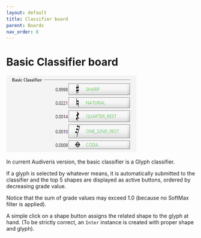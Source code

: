 ```yaml
---
layout: default
title: Classifier board
parent: Boards
nav_order: 8
---
```

# Basic Classifier board

![](../../assets/images/basic_classifier_board.png)

In current Audiveris version, the basic classifier is a Glyph classifier.

If a glyph is selected by whatever means, it is automatically submitted to the classifier
and the top 5 shapes are displayed as active buttons, ordered by decreasing grade value.

Notice that the sum of grade values may exceed 1.0 (because no SoftMax filter is applied).

A simple click on a shape button assigns the related shape to the glyph at hand.
(To be strictly correct, an `Inter` instance is created with proper shape and glyph).
